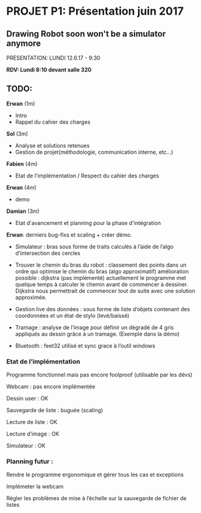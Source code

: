 # PROJET P1: Présentation juin 2017

## Drawing Robot soon won't be a simulator anymore


PRESENTATION: LUNDI 12.6.17 - 9:30

**RDV: Lundi 8:10 devant salle 320**

## TODO:


**Erwan** (1m)
* Intro
* Rappel du cahier des charges

**Sol** (3m)
* Analyse et solutions retenues
* Gestion de projet(méthodologie, communication interne, etc...)

**Fabien** (4m)
* Etat de l'implémentation / Respect du cahier des charges

**Erwan** (4m)
* demo

**Damian** (3m)
* Etat d'avancement et planning pour la phase d'intégration


**Erwan**: derniers bug-fixs et scaling + créer démo.




* Simulateur : bras sous forme de traits calculés à l’aide de l’algo d’intersection des cercles

* Trouver le chemin du bras du robot : classement des points dans un ordre qui optimise le chemin du bras (algo approximatif) amélioration possible : dijkstra (pas implémenté) actuellement le programme met quelque temps à calculer le chemin avant de commencer à dessiner. Dijkstra nous permettrait de commencer tout de suite avec une solution approximée.

* Gestion live des données : sous forme de liste d’objets contenant des coordonnées et un état de stylo (levé/baissé)

* Tramage : analyse de l’image pour définir un dégradé de 4 gris appliqués au dessin grâce à un tramage. (Exemple dans la démo)

* Bluetooth : feet32 utilisé et sync grace à l’outil windows




### Etat de l’implémentation

Programme fonctionnel mais pas encore foolproof (utilisable par les dévs)

Webcam : pas encore implémentée

Dessin user : OK

Sauvegarde de liste : buguée (scaling)

Lecture de liste : OK

Lecture d’image : OK

Simulateur : OK

### Planning futur :

Rendre le programme ergonomique et gérer tous les cas et exceptions

Implémeter la webcam

Régler les problèmes de mise à l’échelle sur la sauvegarde de fichier de listes



















<!--
### Algorithmes utilisés

* bressenham  
    * [Algorithme de tracé de segment de Bresenham](https://fr.wikipedia.org/wiki/Algorithme_de_trac%C3%A9_de_segment_de_Bresenham)
* dijkstra
    > ok
* intersection des cercles 
    > ok
    * [dermine where two circles intersect](http://csharphelper.com/blog/2014/09/determine-where-two-circles-intersect-in-c/)
* sortbydistance:


sortByDistance
```c#
private List<PixelPointF> SortByDistance(List<PixelPointF> lst)
{
    List<PixelPointF> output = new List<PixelPointF>();
    output.Add(lst[NearestPoint(new PixelPointF(new PointF(0, 0), false), lst)]);
    lst.Remove(output[0]);
    int x = 0;
    for (int i = 0; i < lst.Count + x; i++)
    {
        output.Add(lst[NearestPoint(output[output.Count - 1], lst)]);
        lst.Remove(output[output.Count - 1]);
        x++;

        progressBarProcessing.Maximum = lst.Count() + x + 1;
        progressBarProcessing.Value = x;

        Application.DoEvents();
    }
    return output;
}
}
```

     
nearestPoint
```c#
private int NearestPoint(PixelPointF srcPt, List<PixelPointF> lookIn)
{
    KeyValuePair<double, int> smallestDistance = new KeyValuePair<double, int>();
    for (int i = 0; i < lookIn.Count; i++)
    {
        double distance = Math.Sqrt(Math.Pow(srcPt.Coordinates.X - lookIn[i].Coordinates.X, 2) + 
                            Math.Pow(srcPt.Coordinates.Y - lookIn[i].Coordinates.Y, 2));
        if (i == 0)
        {
            smallestDistance = new KeyValuePair<double, int>(distance, i);
        }
        else
        {
            if (distance < smallestDistance.Key)
            {
                smallestDistance = new KeyValuePair<double, int>(distance, i);
            }
        }
    }
    return smallestDistance.Value;
}
```



Circle intersection
```c#
private int FindCircleCircleIntersections(float cx0, float cy0, float radius0, float cx1, float cy1, float radius1, out PointF intersection1, out PointF intersection2)
{
    // Find the distance between the centers.
    float dx = cx0 - cx1;
    float dy = cy0 - cy1;
    double dist = Math.Sqrt(dx * dx + dy * dy);

    // See how many solutions there are.
    if (dist > radius0 + radius1)
    {
        // No solutions, the circles are too far apart.
        intersection1 = new PointF(float.NaN, float.NaN);
        intersection2 = new PointF(float.NaN, float.NaN);
        return 0;
    }
    else if (dist < Math.Abs(radius0 - radius1))
    {
        // No solutions, one circle contains the other.
        intersection1 = new PointF(float.NaN, float.NaN);
        intersection2 = new PointF(float.NaN, float.NaN);
        return 0;
    }
    else if ((dist == 0) && (radius0 == radius1))
    {
        // No solutions, the circles coincide.
        intersection1 = new PointF(float.NaN, float.NaN);
        intersection2 = new PointF(float.NaN, float.NaN);
        return 0;
    }
    else
    {
        // Find a and h.
        double a = (radius0 * radius0 - radius1 * radius1 + dist * dist) / (2 * dist);
        double h = Math.Sqrt(radius0 * radius0 - a * a);

        // Find P2.
        double cx2 = cx0 + a * (cx1 - cx0) / dist;
        double cy2 = cy0 + a * (cy1 - cy0) / dist;

        // Get the points P3.
        intersection1 = new PointF(
            (float)(cx2 + h * (cy1 - cy0) / dist),
            (float)(cy2 - h * (cx1 - cx0) / dist));
        intersection2 = new PointF(
            (float)(cx2 - h * (cy1 - cy0) / dist),
            (float)(cy2 + h * (cx1 - cx0) / dist));

        // See if we have 1 or 2 solutions.
        if (dist == radius0 + radius1) return 1;
        return 2;
    }
}
```-->